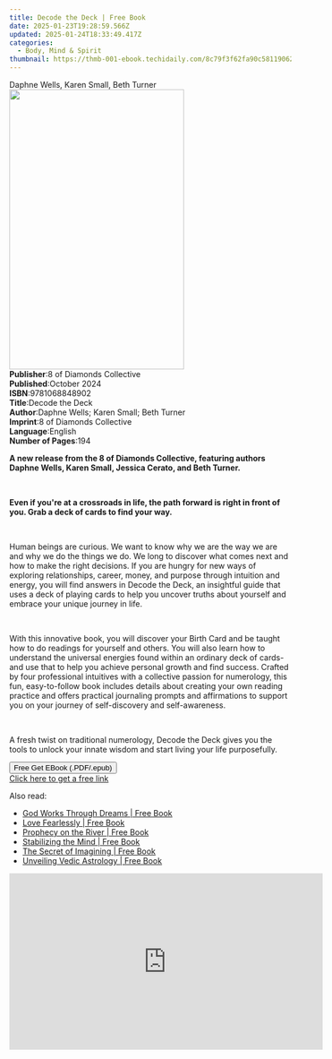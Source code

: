 ```yaml
---
title: Decode the Deck | Free Book
date: 2025-01-23T19:28:59.566Z
updated: 2025-01-24T18:33:49.417Z
categories:
  - Body, Mind & Spirit
thumbnail: https://thmb-001-ebook.techidaily.com/8c79f3f62fa90c58119062355ca86deeac990d48a72d5fe2a9ca3b9cfe00f5cf.jpg
---
```

<main id="book-container">
  <div class="flex flex-col">
    <div class="book-brief flex-1 py-6 px-4 sm:p-6 md:py-10 md:px-8">
      <!-- brief-->
      <div class="book-brief-main">Daphne Wells, Karen Small, Beth Turner</div>
    </div>
    <div
      class="book-meta-info flex-1 grid gap-4 col-start-1 col-end-3 row-start-1 sm:mb-6 sm:grid-cols-4 lg:gap-6 lg:col-start-2 lg:row-end-6 lg:row-span-6 lg:mb-0"
    >
      <div
        class="book-meta-info-left place-content-center mt-4 p-4 text-sm leading-6 col-start-2 col-span-2 dark:text-slate-400"
      >
        <img
          class="w-full h-500 object-cover rounded-lg sm:h-255 sm:col-span-2 lg:col-span-full"
          src="https://img-001-ebook.techidaily.com/b2313ca047d00122b1de5ffe2e094bb7003e361ac5b89fd8f6a154e473488fe5.jpg"
          alt=""
          width="312"
          height="500"
        />
      </div>
      <div
        class="book-meta-info-right mt-2 col-start-1 row-start-2 col-span-3 self-center"
      >
        <!-- meta data  -->
        <div class="flex flex-col px-4 md:px-8">
          <div class="flex-1">
            <strong>Publisher</strong>:<span class="px-2"
              >8 of Diamonds Collective</span
            >
          </div>
          <div class="flex-1">
            <strong>Published</strong>:<span class="px-2">October 2024</span>
          </div>
          <div class="flex-1">
            <strong>ISBN</strong>:<span class="px-2">9781068848902</span>
          </div>
          <div class="flex-1">
            <strong>Title</strong>:<span class="px-2">Decode the Deck</span>
          </div>
          <div class="flex-1">
            <strong>Author</strong>:<span class="px-2"
              >Daphne Wells; Karen Small; Beth Turner</span
            >
          </div>
          <div class="flex-1">
            <strong>Imprint</strong>:<span class="px-2"
              >8 of Diamonds Collective</span
            >
          </div>
          <div class="flex-1">
            <strong>Language</strong>:<span class="px-2">English</span>
          </div>
          <div class="flex-1">
            <strong>Number of Pages</strong>:<span class="px-2">194</span>
          </div>
        </div>
      </div>
    </div>
    <div class="book-description flex-1 py-6 px-4 sm:p-6 md:py-10 md:px-8">
      <div class="book-description-main">
        <div accordion-content="" id="description">
          <p>
            <strong
              >A new release from the 8 of Diamonds Collective, featuring
              authors Daphne Wells, Karen Small, Jessica Cerato, and Beth
              Turner.</strong
            >
          </p>
          <p><br /></p>
          <p>
            <strong
              >Even if you're at a crossroads in life, the path forward is right
              in front of you. Grab a deck of cards to find your way.
            </strong>
          </p>
          <p><br /></p>
          <p>
            Human beings are curious. We want to know why we are the way we are
            and why we do the things we do. We long to discover what comes next
            and how to make the right decisions. If you are hungry for new ways
            of exploring relationships, career, money, and purpose through
            intuition and energy, you will find answers in Decode the Deck, an
            insightful guide that uses a deck of playing cards to help you
            uncover truths about yourself and embrace your unique journey in
            life.
          </p>
          <p><br /></p>
          <p>
            With this innovative book, you will discover your Birth Card and be
            taught how to do readings for yourself and others. You will also
            learn how to understand the universal energies found within an
            ordinary deck of cards-and use that to help you achieve personal
            growth and find success. Crafted by four professional intuitives
            with a collective passion for numerology, this fun, easy-to-follow
            book includes details about creating your own reading practice and
            offers practical journaling prompts and affirmations to support you
            on your journey of self-discovery and self-awareness.
          </p>
          <p><br /></p>
          <p>
            A fresh twist on traditional numerology, Decode the Deck gives you
            the tools to unlock your innate wisdom and start living your life
            purposefully.
          </p>
        </div>
        <div class="accordion-fader"></div>
      </div>
    </div>
    <div class="book-excerpts flex-1 py-6 px-4 sm:p-6 md:py-10 md:px-8"></div>
    <div
      class="book-about-author flex-1 py-6 px-4 sm:p-6 md:py-10 md:px-8"
    ></div>
    <div class="book-free-get flex-1 py-6 px-4 sm:p-6 md:py-10 md:px-8">
      <button
        id="btn-free-get"
        class="bg-blue-500 hover:bg-blue-700 text-white font-bold py-2 px-4 rounded"
      >
        Free Get EBook (.PDF/.epub)
      </button>
      <div id="countdown-display" class="px-2 text-lg mt-2"></div>
      <a
        id="free-link"
        class="hidden bg-blue-500 hover:bg-blue-700 text-white font-bold py-2 px-4 rounded"
        href="https://www.ebooks.com/en-us/book/211435308/decode-the-deck/daphne-wells/"
        target="_blank"
        >Click here to get a free link</a
      >
    </div>
    <script>
      let countdownTime = 0;
      let countdownInterval = null;
      document
        .getElementById('btn-free-get')
        .addEventListener('click', startCountdown);
      function startCountdown() {
        countdownTime = new Date().getTime() + 60000 * 3;
        countdownInterval = setInterval(updateCountdown, 1000);
        document.getElementById('btn-free-get').disabled = true;
        document
          .getElementById('btn-free-get')
          .classList.add('bg-gray-500', 'cursor-not-allowed');
      }
      function updateCountdown() {
        let currentTime = new Date().getTime();
        let timeLeft = countdownTime - currentTime;
        let secondsLeft = Math.floor(timeLeft / 1000);
        document.getElementById('countdown-display').innerHTML =
          `Remaining time: ${secondsLeft} seconds.`;
        if (secondsLeft <= 0) {
          clearInterval(countdownInterval);
          document.getElementById('btn-free-get').classList.add('hidden');
          document.getElementById('free-link').classList.remove('hidden');
          document.getElementById('countdown-display').innerHTML = '';
        }
      }
    </script>
  </div>
</main>

<ins class="adsbygoogle"
      style="display:block"
      data-ad-client="ca-pub-7571918770474297"
      data-ad-slot="8358498916"
      data-ad-format="auto"
      data-full-width-responsive="true"></ins>
    

<span class="atpl-alsoreadstyle">Also read:</span>
<div><ul>
<li><a href="https://novels-ebooks.techidaily.com/209874042-9780983199915-god-works-through-dreams/"><u>God Works Through Dreams | Free Book</u></a></li>
<li><a href="https://novels-ebooks.techidaily.com/209873906-9781646068814-love-fearlessly/"><u>Love Fearlessly | Free Book</u></a></li>
<li><a href="https://novels-ebooks.techidaily.com/209873944-9780995120358-prophecy-on-the-river/"><u>Prophecy on the River | Free Book</u></a></li>
<li><a href="https://novels-ebooks.techidaily.com/209874022-9780985524579-stabilizing-the-mind/"><u>Stabilizing the Mind | Free Book</u></a></li>
<li><a href="https://novels-ebooks.techidaily.com/209873991-9789389157062-the-secret-of-imagining/"><u>The Secret of Imagining | Free Book</u></a></li>
<li><a href="https://novels-ebooks.techidaily.com/209873961-9781645707981-unveiling-vedic-astrology/"><u>Unveiling Vedic Astrology | Free Book</u></a></li>
</ul></div>

<!-- affiliate ads begin -->
<iframe width="560" height="315" src="https://www.youtube.com/embed/slm2NjVPNtk?si=9ow6g1ucmf0TnT4T" title="YouTube video player" frameborder="0" allow="accelerometer; autoplay; clipboard-write; encrypted-media; gyroscope; picture-in-picture; web-share" referrerpolicy="strict-origin-when-cross-origin" allowfullscreen></iframe>
<!-- affiliate ads end -->

